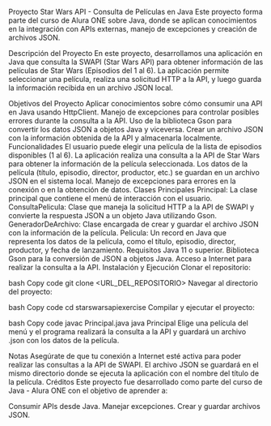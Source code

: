 Proyecto Star Wars API - Consulta de Películas en Java
Este proyecto forma parte del curso de Alura ONE sobre Java, donde se aplican conocimientos en la integración con APIs externas, manejo de excepciones y creación de archivos JSON.

Descripción del Proyecto
En este proyecto, desarrollamos una aplicación en Java que consulta la SWAPI (Star Wars API) para obtener información de las películas de Star Wars (Episodios del 1 al 6). La aplicación permite seleccionar una película, realiza una solicitud HTTP a la API, y luego guarda la información recibida en un archivo JSON local.

Objetivos del Proyecto
Aplicar conocimientos sobre cómo consumir una API en Java usando HttpClient.
Manejo de excepciones para controlar posibles errores durante la consulta a la API.
Uso de la biblioteca Gson para convertir los datos JSON a objetos Java y viceversa.
Crear un archivo JSON con la información obtenida de la API y almacenarla localmente.
Funcionalidades
El usuario puede elegir una película de la lista de episodios disponibles (1 al 6).
La aplicación realiza una consulta a la API de Star Wars para obtener la información de la película seleccionada.
Los datos de la película (título, episodio, director, productor, etc.) se guardan en un archivo JSON en el sistema local.
Manejo de excepciones para errores en la conexión o en la obtención de datos.
Clases Principales
Principal: La clase principal que contiene el menú de interacción con el usuario.
ConsultaPelicula: Clase que maneja la solicitud HTTP a la API de SWAPI y convierte la respuesta JSON a un objeto Java utilizando Gson.
GeneradorDeArchivo: Clase encargada de crear y guardar el archivo JSON con la información de la película.
Pelicula: Un record en Java que representa los datos de la película, como el título, episodio, director, productor, y fecha de lanzamiento.
Requisitos
Java 11 o superior.
Biblioteca Gson para la conversión de JSON a objetos Java.
Acceso a Internet para realizar la consulta a la API.
Instalación y Ejecución
Clonar el repositorio:

bash
Copy code
git clone <URL_DEL_REPOSITORIO>
Navegar al directorio del proyecto:

bash
Copy code
cd starswarsapiexercise
Compilar y ejecutar el proyecto:

bash
Copy code
javac Principal.java
java Principal
Elige una película del menú y el programa realizará la consulta a la API y guardará un archivo .json con los datos de la película.

Notas
Asegúrate de que tu conexión a Internet esté activa para poder realizar las consultas a la API de SWAPI.
El archivo JSON se guardará en el mismo directorio donde se ejecuta la aplicación con el nombre del título de la película.
Créditos
Este proyecto fue desarrollado como parte del curso de Java - Alura ONE con el objetivo de aprender a:

Consumir APIs desde Java.
Manejar excepciones.
Crear y guardar archivos JSON.
